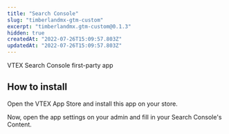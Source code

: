 ```yaml
---
title: "Search Console"
slug: "timberlandmx-gtm-custom"
excerpt: "timberlandmx.gtm-custom@0.1.3"
hidden: true
createdAt: "2022-07-26T15:09:57.803Z"
updatedAt: "2022-07-26T15:09:57.803Z"
---
```

VTEX Search Console first-party app

## How to install

Open the VTEX App Store and install this app on your store.

Now, open the app settings on your admin and fill in your Search Console's Content.